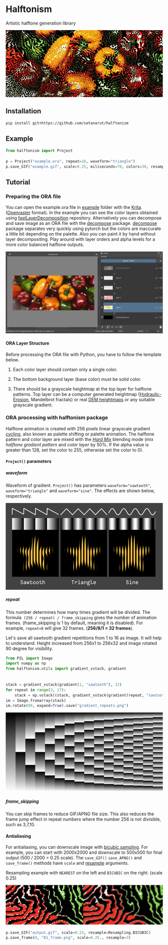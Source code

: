 # Halftonism

Artistic halftone generation library

![Krita ORA Screenshot](./example/example.gif)


## Installation

```shell
pip install git+https://github.com/setanarut/halftonism
```

## Example

```python
from halftonism import Project

p = Project("example.ora", repeat=16, waveform="triangle")
p.save_GIF("example.gif", scale=0.25, miliseconds=70, colors=30, resample=3)
```

## Tutorial

### Preparing the ORA file
You can open the example.ora file in [example](./example/) folder with the [Krita](https://docs.krita.org/en/general_concepts/file_formats/file_ora.html). ([Openraster](https://www.openraster.org/) format). In the example you can see the color layers obtained using [fastLayerDecomposition](https://github.com/CraGL/fastLayerDecomposition) repository. Alternatively you can decompose and save image as an ORA file with the [decompose](https://github.com/setanarut/decompose) package. [decompose](https://github.com/setanarut/decompose) package separates very quickly using pytorch but the colors are  inaccurate a little bit depending on the palette. Also you can paint it by hand without layer decompositing. Play around with layer orders and alpha levels for a more color balanced halftone outputs.

![Krita ORA Screenshot](./assets/krita_ORA_SS.jpg)

#### ORA Layer Structure

Before processing the ORA file with Python, you have to follow the template below.

1. Each color layer should contain only a single color.

2. The bottom background layer (base color) must be solid color.

3. There should be a grayscale heightmap at the top layer for halftone patterns. Top layer can be a computer generated heightmap ([Hydraulic-Erosion](https://github.com/dandrino/terrain-erosion-3-ways#simulation), Mandelbrot fractals) or real [DEM heightmaps](https://tangrams.github.io/heightmapper/) or any suitable grayscale gradient.  


### ORA processing with halftonism package

Halftone animation is created with 256 pixels linear grayscale gradient [cycling](https://en.wikipedia.org/wiki/Color_cycling), also known as palette shifting or palette animation. The halftone pattern and color layer are mixed with the [*Hard Mix*]([https://](http://www.simplefilter.de/en/basics/mixmods.html)) blending mode (mix *halftone gradient pattern* and *color layer* by 50%. If the alpha value is greater than 128, set the color to 255, otherwise set the color to 0).  

#### `Project()` parameters

##### waveform

Waveform of gradient. `Project()` has parameters `waveform="sawtooth"`, `waveform="triangle"` and `waveform="sine"`. The effects are shown below, respectively.

![downsample](./assets/waveforms.png)

##### repeat

This number determines how many times gradient will be divided. The formula` (256 / repeat) / frame_skipping` gives the number of animation frames. (frame_skipping is 1 by default, meaning it is disabled). For example, `repeat=8` will give 32 frames. (**256/8/1 = 32 frames**).

Let's save all sawtooth gradient repetitions from 1 to 16 as image. It will help to understand. Height increased from 256x1 to 256x32 and image rotated 90 degree for visibility.

```python
from PIL import Image
import numpy as np
from halftonism.utils import gradient_vstack, gradient


stack = gradient_vstack(gradient(1, "sawtooth"), 32)
for repeat in range(2, 17):
    stack = np.vstack((stack, gradient_vstack(gradient(repeat, "sawtooth"), 32)))
im = Image.fromarray(stack)
im.rotate(90, expand=True).save("gradient_repeats.png")

```

![Gradient repeats 1-16 ](./assets/gradient_repeats.png)

##### frame_skipping

You can skip frames to reduce GIF/APNG file size. This also reduces the frame jump effect in repeat numbers where the number 256 is not divisible, such as 3,7,10.

#### Antialiasing

For antialiasing, you can downscale image with [bicubic sampling](https://pillow.readthedocs.io/en/stable/handbook/concepts.html#PIL.Image.Resampling.BICUBIC). For example, you can start with 2000x2000 and downscale to 500x500 for final output (500 / 2000 = 0.25 scale). The `save_GIF()` `save_APNG()` and `save_frame()` methods have `scale` and [resample](https://pillow.readthedocs.io/en/stable/handbook/concepts.html#PIL.Image.Resampling.BICUBIC) arguments. 

Resampling example with `NEAREST` on the left and `BICUBIC` on the right. (scale 0.25)

![downsample](./assets/downsample.png)

```python
p.save_GIF("output.gif", scale=0.25, resample=Resampling.BICUBIC)
p.save_frame(0, "01_frame.png", scale=0.25., resample=3)
```
